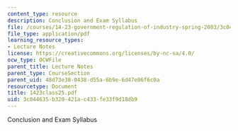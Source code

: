 ```yaml
---
content_type: resource
description: Conclusion and Exam Syllabus
file: /courses/14-23-government-regulation-of-industry-spring-2003/3c044635b320421ac433fe33f9d18db9_1423class25.pdf
file_type: application/pdf
learning_resource_types:
- Lecture Notes
license: https://creativecommons.org/licenses/by-nc-sa/4.0/
ocw_type: OCWFile
parent_title: Lecture Notes
parent_type: CourseSection
parent_uid: 48d73e38-0438-d55a-6b9e-6d47e06f6c0a
resourcetype: Document
title: 1423class25.pdf
uid: 3c044635-b320-421a-c433-fe33f9d18db9
---
```

Conclusion and Exam Syllabus